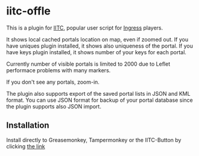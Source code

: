 # iitc-offle
This is a plugin for [IITC](https://github.com/IITC-CE/ingress-intel-total-conversion/ "Ingress intel total conversion"), popular user script for [Ingress](https://www.ingress.com/) players. 


It shows local cached portals location on map, even if zoomed out.
If you have uniques plugin installed, it shows also uniqueness of the portal.
If you have keys plugin installed, it shows number of your keys for each portal.

Currently number of visible portals is limited to 2000 due to Leflet performace problems with many markers.

If you don't see any portals, zoom-in.

The plugin also supports export of the saved portal lists in JSON and KML format. 
You can use JSON format for backup of your portal database since the plugin supports also JSON import.  

## Installation 
Install directly to Greasemonkey, Tampermonkey or the IITC-Button by clicking [the link](https://github.com/4e-ecuador/iitc-offle/raw/master/iitc-offle.user.js)
